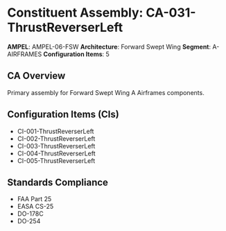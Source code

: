 # Constituent Assembly: CA-031-ThrustReverserLeft

**AMPEL**: AMPEL-06-FSW
**Architecture**: Forward Swept Wing
**Segment**: A-AIRFRAMES
**Configuration Items**: 5

## CA Overview
Primary assembly for Forward Swept Wing A Airframes components.

## Configuration Items (CIs)
- CI-001-ThrustReverserLeft
- CI-002-ThrustReverserLeft
- CI-003-ThrustReverserLeft
- CI-004-ThrustReverserLeft
- CI-005-ThrustReverserLeft

## Standards Compliance
- FAA Part 25
- EASA CS-25
- DO-178C
- DO-254
